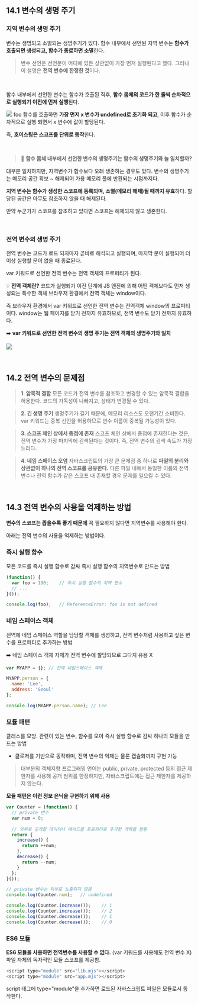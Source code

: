 ## 14.1 변수의 생명 주기
### 지역 변수의 생명 주기
변수는 생명되고 소멸되는 생명주기가 있다.
함수 내부에서 선언된 지역 변수는 **함수가 호출되면 생성되고, 함수가 종료하면 소멸**한다.

>변수 선언은 선언문이 어디에 있든 상관없이 가장 먼저 실행된다고 했다.
그러나 이 설명은 **전역 변수에 한정한 것**이다.

<br />

함수 내부에서 선언한 변수는 함수가 호출된 직후,
**함수 몸체의 코드가 한 줄씩 순차적으로 실행되기 이전에 먼저 실행**된다.



![](https://velog.velcdn.com/images/hyean03/post/0de81ec5-d1f7-41a4-b9a7-d0e4e0521b36/image.png)
foo 함수를 호출하면 **가장 먼저 x 변수가 undefined로 초기화 되고**, 
이후 함수가 순차적으로 실행 되면서 x 변수에 값이 할당된다.

즉, **호이스팅은 스코프를 단위로 동작**한다.


<br />

>🤔 **함수 몸체 내부에서 선언한 변수의 생명주기는 함수의 생명주기와 늘 일치할까?**
>
대부분 일치하지만, 지역변수가 함수보다 오래 생존하는 경우도 있다.
변수의 생명주기는 메모리 공간 확보 ~ 해제되어 가용 메모리 풀에 반환되는 시점까지다.
>
**지역 변수는 함수가 생성한 스코프에 등록되며, 소멸(메모리 해제)될 때까지 유효**하다. 
할당된 공간은 아무도 참조하지 않을 때 해제된다.
>
만약 누군가가 스코프를 참조하고 있다면 스코프는 해제되지 않고 생존한다.

<br />

### 전역 변수의 생명 주기
전역 변수는 코드가 로드 되자마자 곧바로 해석되고 실행되며,
마지막 문이 실행되어 더 이상 실행할 문이 없을 때 종료된다.

var 키워드로 선언한 전역 변수는 전역 객체의 프로퍼티가 된다.

>
💡 **전역 객체란?**
코드가 실행되기 이전 단계에 JS 엔진에 의해 어떤 객체보다도 먼저 생성되는 특수한 객체
브라우저 환경에서 전역 객체는 window이다.

즉 브라우저 환경에서 var 키워드로 선언한 전역 변수는 전역객체 window의 프로퍼티이다.
window는 웹 페이지를 닫기 전까지 유효하므로, 전역 변수도 닫기 전까지 유효하다.

➡️ **var 키워드로 선언한 전역 변수의 생명 주기는 전역 객체의 생명주기와 일치**

![](https://velog.velcdn.com/images/hyean03/post/d2c2cd24-4307-4c1b-b6cd-58913e62663b/image.png)

<br />

## 14.2 전역 변수의 문제점
>**1. 암묵적 결합**
모든 코드가 전역 변수를 참조하고 변경할 수 있는 암묵적 결합을 허용한다.
코드의 가독성이 나빠지고, 상태가 변경될 수 있다.

>**2. 긴 생명 주기**
생명주기가 길기 때문에, 메모리 리소스도 오랜기간 소비한다.
var 키워드는 중복 선언을 허용하므로 변수 이름이 중복될 가능성이 있다.

>**3. 스코프 체인 상에서 종점에 존재**
스코프 체인 상에서 종점에 존재한다는 것은, 전역 변수가 가장 마지막에 검색된다는 것이다.
즉, 전역 변수의 검색 속도가 가장 느리다.

>**4. 네임 스페이스 오염**
자바스크립트의 가장 큰 문제점 중 하나로 **파일의 분리와 상관없이 하나의 전역 스코프를 공유한다.** 다른 파일 내에서 동일한 이름의 전역 변수나 전역 함수가 같은 스코프 내 존재할 경우 문제를 일으킬 수 있다.

<br />

## 14.3 전역 변수의 사용을 억제하는 방법
**변수의 스코프는 좁을수록 좋기 때문에** 꼭 필요하지 않다면 지역변수를 사용해야 한다.

아래는 전역 변수의 사용을 억제하는 방법이다.

### 즉시 실행 함수
모든 코드를 즉시 실행 함수로 감싸 즉시 실행 함수의 지역변수로 만드는 방법
```javascript
(function() {
  var foo = 100;	// 즉시 실행 함수의 지역 변수
  // ...
}());

console.log(foo);	// ReferenceError: foo is not defined
```

### 네임 스페이스 객체
전역에 네임 스페이스 역할을 담당할 객체를 생성하고, 
전역 변수처럼 사용하고 싶은 변수를 프로퍼티로 추가하는 방법

➡️ 네임 스페이스 객체 자체가 전역 변수에 할당되므로 그다지 유용 X

```javascript
var MYAPP = {};	// 전역 네임스페이스 객체

MYAPP.person = {
  name: 'Lee',
  address: 'Seoul'
};

console.log(MYAPP.person.name);	// Lee
```

### 모듈 패턴
클래스를 모방. 관련이 있는 변수, 함수를 모아 즉시 실행 함수로 감싸 하나의 모듈을 만드는 방법
- 클로저를 기반으로 동작하며, 전역 변수의 억제는 물론 캡슐화까지 구현 가능

>대부분의 객체지향 프로그래밍 언어는 public, private, protected 등의 접근 제한자를 사용해 공개 범위를 한정하지만, 자바스크립트에는 접근 제한자를 제공하지 않는다.
>
**모듈 패턴은 이런 정보 은닉을 구현하기 위해 사용**

```javascript
var Counter = (function() {
  // private 변수
  var num = 0;
  
  // 외부로 공개할 데이터나 메서드를 프로퍼티로 추가한 객체를 반환
  return {
    increase() {
      return ++num;
    },
    decrease() {
      return --num;
    }
  };
}());

// private 변수는 외부로 노출되지 않음
console.log(Counter.num);	// undefined

console.log(Counter.increase());	// 1
console.log(Counter.increase());	// 2
console.log(Counter.decrease());	// 1
console.log(Counter.decrease());	// 0
```

### ES6 모듈
**ES6 모듈을 사용하면 전역변수를 사용할 수 없다.** (var 키워드를 사용해도 전역 변수 X)
파일 자체의 독자적인 모듈 스코프를 제공함.

```javascript
<script type="module" src="lib.mjs"></script>
<script type="module" src="app.mjs"></script>
```
script 태그에 type="module"을 추가하면 로드된 자바스크립트 파일은 모듈로서 동작한다.
